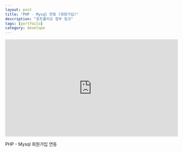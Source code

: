 ```yaml
---
layout: post
title: "PHP - Mysql 연동 (회원가입)"
description: "포트폴리오 첨부 링크"
tags: [portfoilo]
category: develope
---
```


<iframe width="560" height="315" src="https://www.youtube.com/embed/wBIqHuX6PFs" frameborder="0"></iframe>

PHP - Mysql 회원가입 연동
